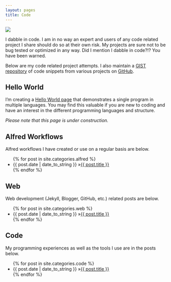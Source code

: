 ```yaml
---
layout: pages
title: Code
---
```


<img class="category" src="http://www.stevencombs.com/images/design/code.svg" />

I dabble in code. I am in no way an expert and users of any code related project I share should do so at their own risk. My projects are sure not to be bug tested or optimized in any way. Did I mention I dabble in code?!? You have been warned.

Below are my code related project attempts. I also maintain a [GIST repository](https://gist.github.com/stevencombs/) of code snippets from various projects on [GitHub](https://github.com/stevencombs/).

## Hello World

I’m creating a [Hello World page](http://www.stevencombs.com/hello-world/) that demonstrates a single program in multiple languages. You may find this valuable if you are new to coding and have an interest in the different programming languages and structure.

*Please note that this page is under construction.*

## Alfred Workflows
Alfred workflows I have created or use on a regular basis are below.

<ul id="blog-posts" class="posts">
{% for post in site.categories.alfred %}
    <li><span>{{ post.date | date_to_string }} &raquo;</span><a href="{{ post.url }}">{{ post.title }}</a></li>
{% endfor %}
</ul>

## Web
Web development (Jekyll, Blogger, GitHub, etc.) related posts are below.

<ul id="blog-posts" class="posts">
{% for post in site.categories.web %}
    <li><span>{{ post.date | date_to_string }} &raquo;</span><a href="{{ post.url }}">{{ post.title }}</a></li>
{% endfor %}
</ul>

## Code
My programming experiences as well as the tools I use are in the posts below.

<ul id="blog-posts" class="posts">
{% for post in site.categories.code %}
    <li><span>{{ post.date | date_to_string }} &raquo;</span><a href="{{ post.url }}">{{ post.title }}</a></li>
{% endfor %}
</ul>
